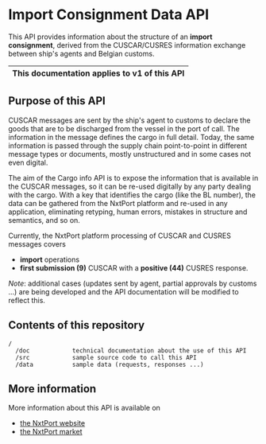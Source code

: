 # Import Consignment Data API

This API provides information about the structure of an **import consignment**, derived from the CUSCAR/CUSRES information exchange between ship's agents and Belgian customs. 

| This documentation applies to v1 of this API | 
| -------- |


## Purpose of this API

CUSCAR messages are sent by the ship's agent to customs to declare the goods that are to be discharged from the vessel in the port of call. The information in the message defines the cargo in full detail. Today, the same information is passed through the supply chain point-to-point in different message types or documents, mostly unstructured and in some cases not even digital.

The aim of the Cargo info API is to expose the information that is available in the CUSCAR messages, so it can be re-used digitally by any party dealing with the cargo. With a key that identifies the cargo (like the BL number), the data can be gathered from the NxtPort platform and re-used in any application, eliminating retyping, human errors, mistakes in structure and semantics, and so on.


Currently, the NxtPort platform processing of CUSCAR and CUSRES messages covers
- **import** operations
- **first submission (9)** CUSCAR with a **positive (44)** CUSRES response.

_Note_: additional cases (updates sent by agent, partial approvals by customs ...) are being developed and the API documentation will be modified to reflect this.

## Contents of this repository
  
```
/
  /doc            technical documentation about the use of this API
  /src            sample source code to call this API 
  /data           sample data (requests, responses ...)
```

## More information

More information about this API is available on
* [the NxtPort website](https://www.nxtport.eu)
* [the NxtPort market](https://market.nxtport.eu)